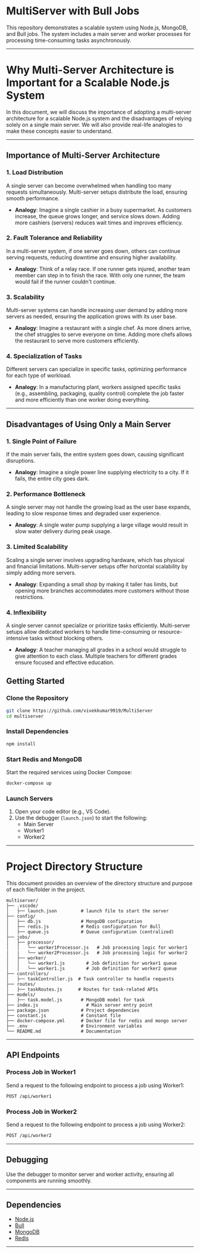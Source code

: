 # MultiServer with Bull Jobs

This repository demonstrates a scalable system using Node.js, MongoDB, and Bull jobs. The system includes a main server and worker processes for processing time-consuming tasks asynchronously.

---
# Why Multi-Server Architecture is Important for a Scalable Node.js System

In this document, we will discuss the importance of adopting a multi-server architecture for a scalable Node.js system and the disadvantages of relying solely on a single main server. We will also provide real-life analogies to make these concepts easier to understand.

---

## Importance of Multi-Server Architecture

### 1. **Load Distribution**
A single server can become overwhelmed when handling too many requests simultaneously. Multi-server setups distribute the load, ensuring smooth performance.
- **Analogy**: Imagine a single cashier in a busy supermarket. As customers increase, the queue grows longer, and service slows down. Adding more cashiers (servers) reduces wait times and improves efficiency.

### 2. **Fault Tolerance and Reliability**
In a multi-server system, if one server goes down, others can continue serving requests, reducing downtime and ensuring higher availability.
- **Analogy**: Think of a relay race. If one runner gets injured, another team member can step in to finish the race. With only one runner, the team would fail if the runner couldn't continue.

### 3. **Scalability**
Multi-server systems can handle increasing user demand by adding more servers as needed, ensuring the application grows with its user base.
- **Analogy**: Imagine a restaurant with a single chef. As more diners arrive, the chef struggles to serve everyone on time. Adding more chefs allows the restaurant to serve more customers efficiently.

### 4. **Specialization of Tasks**
Different servers can specialize in specific tasks, optimizing performance for each type of workload.
- **Analogy**: In a manufacturing plant, workers assigned specific tasks (e.g., assembling, packaging, quality control) complete the job faster and more efficiently than one worker doing everything.

---

## Disadvantages of Using Only a Main Server

### 1. **Single Point of Failure**
If the main server fails, the entire system goes down, causing significant disruptions.
- **Analogy**: Imagine a single power line supplying electricity to a city. If it fails, the entire city goes dark.

### 2. **Performance Bottleneck**
A single server may not handle the growing load as the user base expands, leading to slow response times and degraded user experience.
- **Analogy**: A single water pump supplying a large village would result in slow water delivery during peak usage.

### 3. **Limited Scalability**
Scaling a single server involves upgrading hardware, which has physical and financial limitations. Multi-server setups offer horizontal scalability by simply adding more servers.
- **Analogy**: Expanding a small shop by making it taller has limits, but opening more branches accommodates more customers without those restrictions.

### 4. **Inflexibility**
A single server cannot specialize or prioritize tasks efficiently. Multi-server setups allow dedicated workers to handle time-consuming or resource-intensive tasks without blocking others.
- **Analogy**: A teacher managing all grades in a school would struggle to give attention to each class. Multiple teachers for different grades ensure focused and effective education.

## Getting Started

### Clone the Repository
```bash
git clone https://github.com/vivekkumar9919/MultiServer
cd multiserver
```

### Install Dependencies
```bash
npm install
```

### Start Redis and MongoDB
Start the required services using Docker Compose:
```bash
docker-compose up
```

### Launch Servers
1. Open your code editor (e.g., VS Code).
2. Use the debugger (`launch.json`) to start the following:
   - Main Server
   - Worker1
   - Worker2

---

# Project Directory Structure

This document provides an overview of the directory structure and purpose of each file/folder in the project.

```
multiserver/
├── .vscode/
│   ├── launch.json         # launch file to start the server
├── config/
│   ├── db.js               # MongoDB configuration
│   ├── redis.js            # Redis configuration for Bull
│   ├── queue.js            # Queue configuration (centralized)
├── jobs/
│   ├── processor/
│   │   └── worker1Processor.js   # Job processing logic for worker1
|   |   └── worker2Processor.js   # Job processing logic for worker2
│   ├── worker/
│   │   └── worker1.js        # Job definition for worker1 queue
│   │   └── worker1.js        # Job definition for worker2 queue
├── controllers/
│   ├── taskController.js  # Task controller to handle requests
├── routes/
│   ├── taskRoutes.js      # Routes for task-related APIs
├── models/
│   ├── task.model.js       # MongoDB model for task
├── index.js                  # Main server entry point
├── package.json            # Project dependencies
├── constant.js             # Constant file
├── docker-compose.yml      # Docker file for redis and mongo server
├── .env                    # Environment variables
└── README.md               # Documentation
```

---

## API Endpoints

### Process Job in Worker1
Send a request to the following endpoint to process a job using Worker1:
```bash
POST /api/worker1
```

### Process Job in Worker2
Send a request to the following endpoint to process a job using Worker2:
```bash
POST /api/worker2
```

---

## Debugging
Use the debugger to monitor server and worker activity, ensuring all components are running smoothly.

---

## Dependencies
- [Node.js](https://nodejs.org/)
- [Bull](https://github.com/OptimalBits/bull)
- [MongoDB](https://www.mongodb.com/)
- [Redis](https://redis.io/)

---


